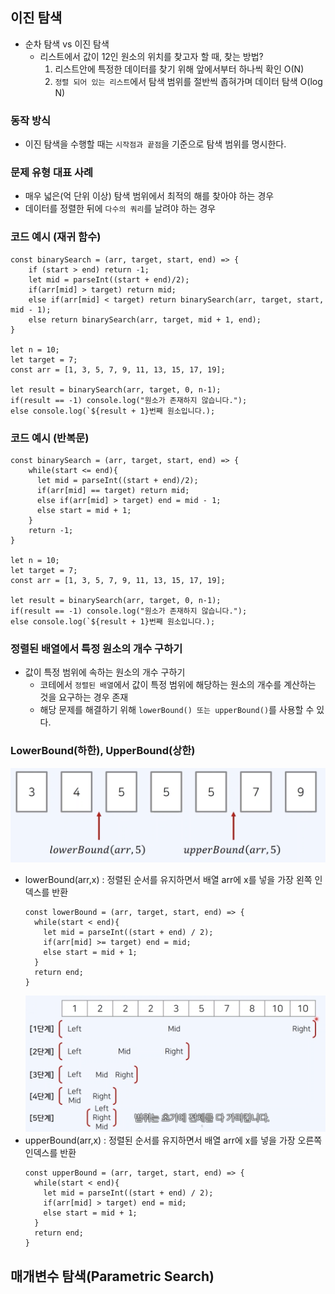 ## 이진 탐색

- 순차 탐색 vs 이진 탐색
  - 리스트에서 값이 12인 원소의 위치를 찾고자 할 때, 찾는 방법?
    1. 리스트안에 특정한 데이터를 찾기 위해 앞에서부터 하나씩 확인 O(N)
    2. `정렬 되어 있는 리스트`에서 탐색 범위를 절반씩 좁혀가며 데이터 탐색 O(log N)

### 동작 방식

- 이진 탐색을 수행할 때는 `시작점과 끝점`을 기준으로 탐색 범위를 명시한다.

### 문제 유형 대표 사례

- 매우 넓은(억 단위 이상) 탐색 범위에서 최적의 해를 찾아야 하는 경우
- 데이터를 정렬한 뒤에 `다수의 쿼리`를 날려야 하는 경우

### 코드 예시 (재귀 함수)

```
const binarySearch = (arr, target, start, end) => {
    if (start > end) return -1;
    let mid = parseInt((start + end)/2);
    if(arr[mid] > target) return mid;
    else if(arr[mid] < target) return binarySearch(arr, target, start, mid - 1);
    else return binarySearch(arr, target, mid + 1, end);
}

let n = 10;
let target = 7;
const arr = [1, 3, 5, 7, 9, 11, 13, 15, 17, 19];

let result = binarySearch(arr, target, 0, n-1);
if(result == -1) console.log("원소가 존재하지 않습니다.");
else console.log(`${result + 1}번째 원소입니다.);
```

### 코드 예시 (반복문)

```
const binarySearch = (arr, target, start, end) => {
    while(start <= end){
      let mid = parseInt((start + end)/2);
      if(arr[mid] == target) return mid;
      else if(arr[mid] > target) end = mid - 1;
      else start = mid + 1;
    }
    return -1;
}

let n = 10;
let target = 7;
const arr = [1, 3, 5, 7, 9, 11, 13, 15, 17, 19];

let result = binarySearch(arr, target, 0, n-1);
if(result == -1) console.log("원소가 존재하지 않습니다.");
else console.log(`${result + 1}번째 원소입니다.);
```

### 정렬된 배열에서 특정 원소의 개수 구하기

- 값이 특정 범위에 속하는 원소의 개수 구하기
  - 코테에서 `정렬된 배열`에서 값이 특정 범위에 해당하는 원소의 개수를 계산하는 것을 요구하는 경우 존재
  - 해당 문제를 해결하기 위해 `lowerBound() 또는 upperBound()`를 사용할 수 있다.

### LowerBound(하한), UpperBound(상한)

<img src="../../public/images/binarySearch/lowerUpperBound.png" width="600">

- lowerBound(arr,x) : 정렬된 순서를 유지하면서 배열 arr에 x를 넣을 가장 왼쪽 인덱스를 반환
  ```
  const lowerBound = (arr, target, start, end) => {
    while(start < end){
      let mid = parseInt((start + end) / 2);
      if(arr[mid] >= target) end = mid;
      else start = mid + 1;
    }
    return end;
  }
  ```
  <img src="../../public/images/binarySearch/lowerBound.png" width="600">
- upperBound(arr,x) : 정렬된 순서를 유지하면서 배열 arr에 x를 넣을 가장 오른쪽 인덱스를 반환
  ```
  const upperBound = (arr, target, start, end) => {
    while(start < end){
      let mid = parseInt((start + end) / 2);
      if(arr[mid] > target) end = mid;
      else start = mid + 1;
    }
    return end;
  }
  ```

## 매개변수 탐색(Parametric Search)
